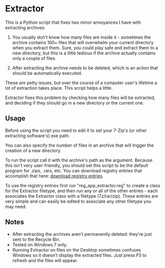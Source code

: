 Extractor
===========

This is a Python script that fixes two minor annoyances I have with extracting archives:

1. You usually don't know how many files are inside it - sometimes the archive contains 100+ files that will overwhelm your current directory when you extract them. Sure, you could play safe and extract them to a new directory, but this is a little tedious if the archive actually contains only a couple of files.

2. After extracting the archive needs to be deleted, which is an action that should be automatically executed.


These are petty issues, but over the course of a computer user's lifetime a lot of extraction takes place. This script helps a little.

Extractor fixes this problem by checking how many files will be extracted, and deciding if they should go in a new directory or the current one.


Usage
------
Before using the script you need to edit it to set your 7-Zip's (or other extracting software's) exe path.

You can also specify the number of files in an archive that will trigger the creation of a new directory.

To run the script call it with the archive's path as the argument. Because this isn't very user-friendly, you should set this script to be the default program for .zips, .rars, etc. You can download registry entries that accomplish that here: [download registry entries](https://github.com/Winterstark/Extractor/tree/master/file%20association%20registry%20entries)

To use the registry entries first run "reg_app_extractor.reg" to create a class for the Extractor filetype, and then run any or all of the other entries - each associates the Extractor class with a filetype (7z/rar/zip). These entries are very simple and can easily be edited to associate any other filetype you may need.




Notes
------
* After extracting the archives aren't permanently deleted: they're just sent to the Recycle Bin.
* Tested on Windows 7 only.
* Running Extractor on files on the Desktop sometimes confuses Windows so it doesn't display the extracted files. Just press F5 to refresh and the files will appear.
